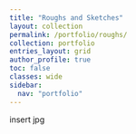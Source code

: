 ```yaml
---
title: "Roughs and Sketches"
layout: collection
permalink: /portfolio/roughs/
collection: portfolio
entries_layout: grid
author_profile: true
toc: false
classes: wide
sidebar:
  nav: "portfolio"
---
```


insert jpg